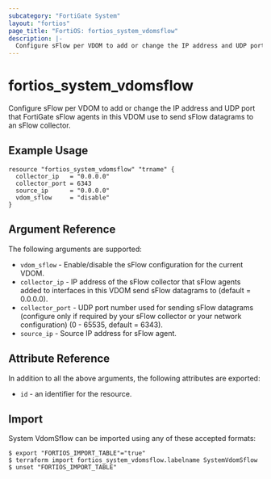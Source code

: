 ```yaml
---
subcategory: "FortiGate System"
layout: "fortios"
page_title: "FortiOS: fortios_system_vdomsflow"
description: |-
  Configure sFlow per VDOM to add or change the IP address and UDP port that FortiGate sFlow agents in this VDOM use to send sFlow datagrams to an sFlow collector.
---
```


# fortios_system_vdomsflow
Configure sFlow per VDOM to add or change the IP address and UDP port that FortiGate sFlow agents in this VDOM use to send sFlow datagrams to an sFlow collector.

## Example Usage

```hcl
resource "fortios_system_vdomsflow" "trname" {
  collector_ip   = "0.0.0.0"
  collector_port = 6343
  source_ip      = "0.0.0.0"
  vdom_sflow     = "disable"
}
```

## Argument Reference


The following arguments are supported:

* `vdom_sflow` - Enable/disable the sFlow configuration for the current VDOM.
* `collector_ip` - IP address of the sFlow collector that sFlow agents added to interfaces in this VDOM send sFlow datagrams to (default = 0.0.0.0).
* `collector_port` - UDP port number used for sending sFlow datagrams (configure only if required by your sFlow collector or your network configuration) (0 - 65535, default = 6343).
* `source_ip` - Source IP address for sFlow agent.


## Attribute Reference

In addition to all the above arguments, the following attributes are exported:
* `id` - an identifier for the resource.

## Import

System VdomSflow can be imported using any of these accepted formats:
```
$ export "FORTIOS_IMPORT_TABLE"="true"
$ terraform import fortios_system_vdomsflow.labelname SystemVdomSflow
$ unset "FORTIOS_IMPORT_TABLE"
```
